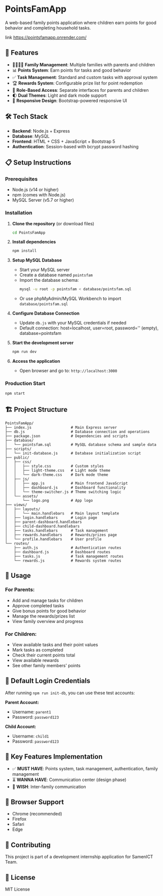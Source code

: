 # PointsFamApp

A web-based family points application where children earn points for good behavior and completing household tasks.


link 
https://pointsfamapp.onrender.com/
## 🚀 Features

- 👨‍👩‍👧‍👦 **Family Management**: Multiple families with parents and children
- 📊 **Points System**: Earn points for tasks and good behavior
- ✅ **Task Management**: Standard and custom tasks with approval system
- 🏆 **Rewards System**: Configurable prize list for point redemption
- 🔐 **Role-Based Access**: Separate interfaces for parents and children
- 🌓 **Dual Themes**: Light and dark mode support
- 📱 **Responsive Design**: Bootstrap-powered responsive UI

## 🛠️ Tech Stack

- **Backend**: Node.js + Express
- **Database**: MySQL
- **Frontend**: HTML + CSS + JavaScript + Bootstrap 5
- **Authentication**: Session-based with bcrypt password hashing

## 📋 Setup Instructions

### Prerequisites
- Node.js (v14 or higher)
- npm (comes with Node.js)
- MySQL Server (v5.7 or higher)

### Installation

1. **Clone the repository** (or download files)
   ```bash
   cd PointsFamApp
   ```

2. **Install dependencies**
   ```bash
   npm install
   ```

3. **Setup MySQL Database**
   - Start your MySQL server
   - Create a database named `pointsfam`
   - Import the database schema:
     ```bash
     mysql -u root -p pointsfam < database/pointsfam.sql
     ```
   - Or use phpMyAdmin/MySQL Workbench to import `database/pointsfam.sql`

4. **Configure Database Connection**
   - Update `db.js` with your MySQL credentials if needed
   - Default connection: host=localhost, user=root, password='' (empty), database=pointsfam

5. **Start the development server**
   ```bash
   npm run dev
   ```

6. **Access the application**
   - Open browser and go to: `http://localhost:3000`

### Production Start
```bash
npm start
```

## 🏗️ Project Structure

```
PointsFamApp/
├── index.js                  # Main Express server
├── db.js                     # Database connection and operations
├── package.json              # Dependencies and scripts
├── database/
│   └── pointsfam.sql         # MySQL database schema and sample data
├── scripts/
│   └── init-database.js      # Database initialization script
├── public/
│   ├── css/
│   │   ├── style.css         # Custom styles
│   │   ├── light-theme.css   # Light mode theme
│   │   └── dark-theme.css    # Dark mode theme
│   ├── js/
│   │   ├── app.js            # Main frontend JavaScript
│   │   ├── dashboard.js      # Dashboard functionality
│   │   └── theme-switcher.js # Theme switching logic
│   └── assets/
│       └── logo.png          # App logo
├── views/
│   ├── layouts/
│   │   └── main.handlebars   # Main layout template
│   ├── login.handlebars      # Login page
│   ├── parent-dashboard.handlebars
│   ├── child-dashboard.handlebars
│   ├── tasks.handlebars      # Task management
│   ├── rewards.handlebars    # Rewards/prizes page
│   └── profile.handlebars    # User profile
└── routes/
    ├── auth.js               # Authentication routes
    ├── dashboard.js          # Dashboard routes
    ├── tasks.js              # Task management routes
    └── rewards.js            # Rewards system routes
```

## 🎯 Usage

### For Parents:
- Add and manage tasks for children
- Approve completed tasks
- Give bonus points for good behavior
- Manage the rewards/prizes list
- View family overview and progress

### For Children:
- View available tasks and their point values
- Mark tasks as completed
- Check their current points total
- View available rewards
- See other family members' points

## 🔐 Default Login Credentials

After running `npm run init-db`, you can use these test accounts:

**Parent Account:**
- Username: `parent1`
- Password: `password123`

**Child Account:**
- Username: `child1`
- Password: `password123`

## 🌟 Key Features Implementation

- ✅ **MUST HAVE**: Points system, task management, authentication, family management
- ⏳ **WANNA HAVE**: Communication center (design phase)
- 💭 **WISH**: Inter-family communication

## 📱 Browser Support

- Chrome (recommended)
- Firefox
- Safari
- Edge

## 🤝 Contributing

This project is part of a development internship application for SamenICT Team.

## 📄 License

MIT License 
